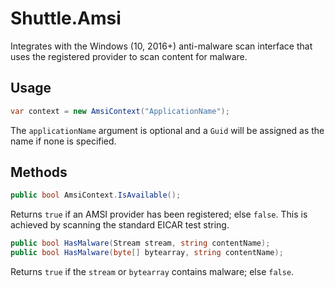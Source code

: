 # Shuttle.Amsi

Integrates with the Windows (10, 2016+) anti-malware scan interface that uses the registered provider to scan content for malware.

## Usage

```c#
var context = new AmsiContext("ApplicationName");
```

The `applicationName` argument is optional and a `Guid` will be assigned as the name if none is specified.

## Methods

```c#
public bool AmsiContext.IsAvailable();
```

Returns `true` if an AMSI provider has been registered; else `false`.  This is achieved by scanning the standard EICAR test string.

```c#
public bool HasMalware(Stream stream, string contentName);
public bool HasMalware(byte[] bytearray, string contentName);
```

Returns `true` if the `stream` or `bytearray` contains malware; else `false`.